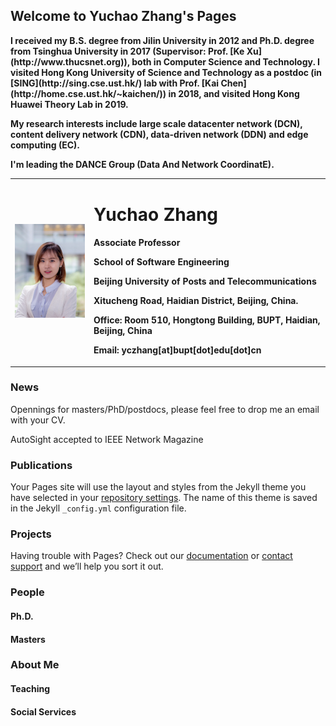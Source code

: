 ## Welcome to Yuchao Zhang's Pages

<table border="0">
  <tr>
    <p><b>I received my B.S. degree from Jilin University in 2012 and Ph.D. degree from Tsinghua University in 2017 (Supervisor: Prof. [Ke Xu](http://www.thucsnet.org)), both in Computer Science and Technology. I visited Hong Kong University of Science and Technology as a postdoc (in [SING](http://sing.cse.ust.hk/) lab with Prof. [Kai Chen](http://home.cse.ust.hk/~kaichen/)) in 2018, and visited Hong Kong Huawei Theory Lab in 2019.</b></p>
    <p><b>My research interests include large scale datacenter network (DCN), content delivery network (CDN), data-driven network (DDN) and edge computing (EC).</b></p>
    <p><b>I'm leading the DANCE Group (Data And Network CoordinatE).</b></p>
  </tr>
  <tr>
    <td width="25%">
      <img src="/Photo.jpg" width="100%">
    </td>
    <td width="75%">
      <h1>Yuchao Zhang</h1>
      <p><b>Associate Professor</b></p>
      <p><b>School of Software Engineering</b></p>
      <p><b>Beijing University of Posts and Telecommunications</b></p>
      <p><b>Xitucheng Road, Haidian District, Beijing, China.</b></p>
      <p><b>Office: Room 510, Hongtong Building, BUPT, Haidian, Beijing, China</b></p>
      <p><b>Email: yczhang[at]bupt[dot]edu[dot]cn</b></p>
    </td>
</table>


### News
<red> Opennings for masters/PhD/postdocs, please feel free to drop me an email with your CV.</red>

AutoSight accepted to IEEE Network Magazine 

### Publications

Your Pages site will use the layout and styles from the Jekyll theme you have selected in your [repository settings](https://github.com/zycsmile/yczhang.github.io/settings). The name of this theme is saved in the Jekyll `_config.yml` configuration file.

### Projects

Having trouble with Pages? Check out our [documentation](https://help.github.com/categories/github-pages-basics/) or [contact support](https://github.com/contact) and we’ll help you sort it out.

### People
#### Ph.D.

#### Masters

### About Me

#### Teaching

#### Social Services

